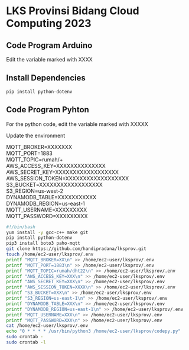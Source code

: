 # LKS Provinsi Bidang Cloud Computing 2023

## Code Program Arduino
<p>Edit the variable marked with XXXX</p>

## Install Dependencies
`pip install python-dotenv`

## Code Program Pyhton
<p>For the python code, edit the variable marked with XXXXX</p>
<p>Update the environment</p>
MQTT_BROKER=XXXXXXX <br/>
MQTT_PORT=1883<br/>
MQTT_TOPIC=rumah/+ <br/>
AWS_ACCESS_KEY=XXXXXXXXXXXXXX <br/>
AWS_SECRET_KEY=XXXXXXXXXXXXXXXXXX <br/>
AWS_SESSION_TOKEN=XXXXXXXXXXXXXXXXXX<br/>
S3_BUCKET=XXXXXXXXXXXXXXXXXX <br/>
S3_REGION=us-west-2 <br/>
DYNAMODB_TABLE=XXXXXXXXXXX <br/>
DYNAMODB_REGION=us-east-1<br/>
MQTT_USERNAME=XXXXXXXXX <br/>
MQTT_PASSWORD=XXXXXXXXX <br/>

```sh
#!/bin/bash
yum install -y gcc-c++ make git
pip install python-dotenv
pip3 install boto3 paho-mqtt
git clone https://github.com/handipradana/lksprov.git
touch /home/ec2-user/lksprov/.env
printf "MQTT_BROKER=XX\n" >> /home/ec2-user/lksprov/.env
printf "MQTT_PORT=1883\n" >> /home/ec2-user/lksprov/.env
printf "MQTT_TOPIC=rumah/dht22\n" >> /home/ec2-user/lksprov/.env
printf "AWS_ACCESS_KEY=XXX\n" >> /home/ec2-user/lksprov/.env
printf "AWS_SECRET_KEY=XXX\n" >> /home/ec2-user/lksprov/.env
printf "AWS_SESSION_TOKEN=XXXX\n" >> /home/ec2-user/lksprov/.env
printf "S3_BUCKET=XXX\n" >> /home/ec2-user/lksprov/.env
printf "S3_REGION=us-east-1\n" >> /home/ec2-user/lksprov/.env
printf "DYNAMODB_TABLE=XXX\n" >> /home/ec2-user/lksprov/.env
printf "DYNAMODB_REGION=us-east-1\n" >> /home/ec2-user/lksprov/.env
printf "MQTT_USERNAME=XXX\n" >> /home/ec2-user/lksprov/.env
printf "MQTT_PASSWORD=XXX\n" >> /home/ec2-user/lksprov/.env
cat /home/ec2-user/lksprov/.env
echo "0 * * * * /usr/bin/python3 /home/ec2-user/lksprov/codepy.py"
sudo crontab -
sudo crontab -l
```
